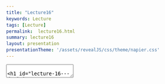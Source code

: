 ```yaml
---
title: "Lecture16"
keywords: Lecture
tags: [Lecture]
permalink:  lecture16.html
summary: lecture16
layout: presentation
presentationTheme: '/assets/revealJS/css/theme/napier.css' 
---
```

<section data-markdown data-separator="^\n---\n$" data-separator-vertical="^\n--\n$">
<textarea data-template>

# Lecture 16 - Decision Trees?
### SET09121 - Games Engineering

<br><br>
Kevin Chalmers and Sam Serrels

School of Computing. Edinburgh Napier University


---

# Recommended Reading

- Artificial Intelligence for Games. Second Edition. Millington and
    Funge (2009).


 ![image](assets/images/ai_book.jpg)


---

# Review -- Activity Diagrams

- Activity diagrams allow us to model the flow through the application from a high-level.
    - Menu screens.
    - Internal system interactions.
- The goal is to be able to create a skeleton of the functionality before implementing it.


 ![image](assets/images/activity_diagram.png) <!-- .element width="40%"  -->


---

# Review -- AI Techniques

- There are numerous usable AI techniques applicable to games development.
    - Classical, deterministic techniques -- popular.
    - Academic, non-deterministic techniques -- useful in some areas.
- Different techniques accomplish different aspects of game behaviour.
    - Movement.
    - Decision making.
    - Strategy.
    - Learning.
- Today we will look at the encoding decisions using decision tree techniques.


---

# Review -- State Machines

- State machines (or specifically in our case Finite State Machines -- FSM) are one of the most fundamental concepts and cornerstones of computer science.
- A state machine is a technique of describing and modelling the state (e.g. behaviour, control, etc.) of a system in a mathematical manner.
- The system is modelled with a number of states and the transitions between these states.
    - The idea of a graph of states can come into play here -- remember our description of a graph last week.


---

# Review -- State Machines


- Let us return to the guard concept we presented last week.
- We will take a simple view so we can just focus on state.
- The guard has some basic actions:
    - The guard patrols between point A and point B.
    - If the guard is shot at, the guard will stop patrolling, engage the player, and fire back.
    - If the guard loses sight of the player, the guard will return to patrolling between point A and point B.
    - If the guard is hit, the guard will fall onto the ground and die.


 ![image](assets/images/simple_state_guard.png)


---

## Decision Trees


---

# What are Decision Trees?

- Decision trees provide us with an approach to modelling a decision.
- The decision structure is formed into a tree.
    - We traverse different branches based on the decision we wish to make.
- The decision to go down a branch can be determined by a number of factors:
    - Variable checking.
    - Probability.
    - Chance.
- At the end of a branch, a decision is made, and therefore an action is undertaken.


---

# Decision Tree -- Example 1

- The sophisticated guard.
- The guard has some basic actions.
    - The guard patrols between point A and point B.
    - The guard has a 20% chance of stopping while patrolling.
    - If the guard is shot at, the guard will stop patrolling, engage with the player, and fire back.
    - If the guard sees the player, they will engage the player.
    - If the guard loses sight of the player, the guard will return to patrolling between point A and point B.


---

# Decision Tree -- Diagram 


![image](assets/images/guard_decisions.png) <!-- .element width="85%"  -->


---

# Diagram Explanation

- A decision tree is made up of a number of nodes.
    - Decision points.
- And a number of transitions.
- A transition has a condition associated with it.
    - For example, 88%.
- We travel down the tree, starting at the root node, making decisions based on information, before hitting a final point.
- Decision trees are used in computers to diagnose problems.
    - And by call centre operators in a similar manner -- not that I am saying a call centre operator are as simple as a computer when making decisions!


---

# Using Activity Diagrams

- We have used state diagrams to help us model state machines for our previous look into AI.
- We can undertake a similar approach with activity diagrams for decision trees.
- Activity diagrams provide us with guarded transitions.
    - The guard is simply a decision.
- Activity diagrams also provide a choice or branch symbol.
- If you want, you can use the action states as the actual actions to take.

---

# Decision Tree -- Example 2 


![image](assets/images/decision_tree.png) <!-- .element width="85%"  -->


---

# Decision Trees in Our Game Engine

- Our aim is to implement basic, reusable decision tree behaviour within our engine.
    - We want reusable so that is is simple for us to extend functionality if required.
- We will be using a tree like data structure to implement the decision tree behaviour.
    - Those of you doing algorithms and data structures will see how we do this.
- Each decision point will be tested to determine which path to follow. The end decision will result in an action.


---

# `DecisionTreeNode` Interface

- Defines only one method.
    - `makeDecision`
- `makeDecision` is called by the `entity` which in turn calls `makeDecision` on any child nodes.


 ![image](assets/images/decision_tree_node.png)


---

# Implementing Nodes

- `Decision` and `MultiDecision` implement the `DecisionTreeNode` interface.
- Their `makeDecision` method will call the `makeDecision` on one of the child nodes returned by `getBranch`.
- `getBranch` is defined by the programmer based on required parameters.


 ![image](assets/images/decision_node_types.png) <!-- .element width="80%"  -->

---

# Using the Class

- We can make a random decision class implementation just by extending the decision class.
- On the `getBranch` code we just generate a random number and use it to determine the action to.

```cpp
bool nextChoice = rand() == 0 ? true : false;
if (nextChoice)
    return trueNode;
else
    return falseNode;
```


---

# Diagram to Implementation

```cpp
decisionTree = make_shared<PlayerVisibleDecision>( 
    make_shared<EngageDecision>(), 
    make_shared<ChanceDecision>( 
        0.8f, make_shared<PatrolDecision>(),
         0.2f, 
         make_shared<WaitDecision>())
    );
```


![image](assets/images/guard_decisions.png)


---

## Combining Decision Trees and State Machines


---

# Combining State Machines and Decision Trees

- We can combine state machines and decision trees to create a more complex AI behaviour.
- Decision trees are used to make decisions.
- State machines are used to perform the actions made by decisions.
- This is a powerful technique, and it is what we will do in the practical.
    - Steering behaviours can then be merged into the states to allow stateful movement based on decisions.


---


# State Machine and Decision Tree


![image](assets/images/simple_state_guard.png)  <!-- .element width="60%"  -->



![image](assets/images/guard_decisions.png)  <!-- .element width="60%"  -->


---

# Combined Diagram 


![image](assets/images/guard_decision_state.png) <!-- .element width="95%"  -->


---

# Comments on Decision Trees
- Decision trees are very useful when you want to map a complex decision.
    - Granted, these are just nested if statements, but those can get messy.
- Decision trees can be reused easily enough.
- Decision trees can get quite complex however.
    - The deeper the tree, the longer it will take to make a decision.
- We are also using a number of virtual function calls to implement the tree.
    - Remember, virtual function calls are more expensive than normal function calls.


---

## Summary


---

# Summary

- Decision trees are a useful diagrammatic and implementation technique to create AI that can make decisions.
    - We still need to determine the decisions to program though.
- We can work with activity diagrams to model our decision trees.
- We can also combine decision trees and state machines to create more complex data.
